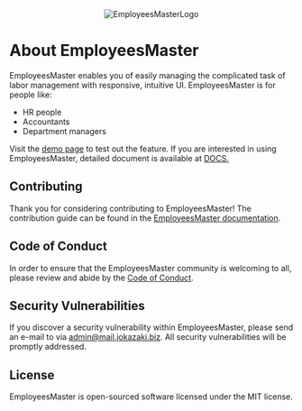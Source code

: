 <div align="center"><img src="https://dev.jokazaki.net:8443/medium.jpg" alt="EmployeesMasterLogo"></div>

# About EmployeesMaster

EmployeesMaster enables you of easily managing the complicated task of labor management with  responsive, intuitive UI. EmployeesMaster is for people like:

- HR people
- Accountants
- Department managers

Visit the [demo page](https://dev.jokazaki.net:8443/employees-list.php) to test out the feature.
If you are interested in using EmployeesMaster, detailed document is available at
[DOCS.](https://dev.jokazaki.net:8443/employees-master-manual.php)


## Contributing
Thank you for considering contributing to EmployeesMaster! The contribution guide can be found in the [EmployeesMaster documentation](https://dev.jokazaki.net:8443/employees-master-manual.php).

## Code of Conduct
In order to ensure that the EmployeesMaster community is welcoming to all, please review and abide by the [Code of Conduct](https://dev.jokazaki.net:8443/employees-master-manual.php).

## Security Vulnerabilities
If you discover a security vulnerability within EmployeesMaster, please send an e-mail to  via admin@mail.jokazaki.biz. All security vulnerabilities will be promptly addressed.

## License
EmployeesMaster is open-sourced software licensed under the MIT license.
